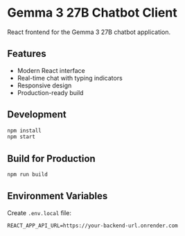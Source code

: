 # Gemma 3 27B Chatbot Client

React frontend for the Gemma 3 27B chatbot application.

## Features

- Modern React interface
- Real-time chat with typing indicators
- Responsive design
- Production-ready build

## Development

```bash
npm install
npm start
```

## Build for Production

```bash
npm run build
```

## Environment Variables

Create `.env.local` file:

```
REACT_APP_API_URL=https://your-backend-url.onrender.com
```
